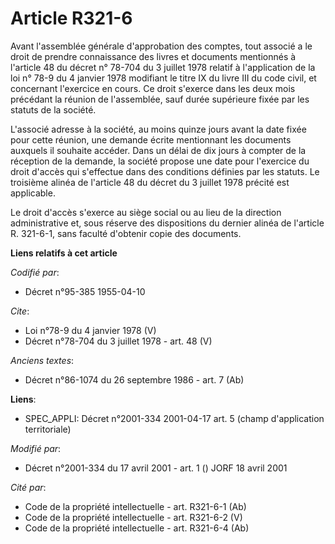 # Article R321-6

Avant l'assemblée générale d'approbation des comptes, tout associé a le droit de prendre connaissance des livres et documents
mentionnés à l'article 48 du décret n° 78-704 du 3 juillet 1978 relatif à l'application de la loi n° 78-9 du 4 janvier 1978
modifiant le titre IX du livre III du code civil, et concernant l'exercice en cours. Ce droit s'exerce dans les deux mois
précédant la réunion de l'assemblée, sauf durée supérieure fixée par les statuts de la société. 

L'associé adresse à la société, au moins quinze jours avant la date fixée pour cette réunion, une demande écrite mentionnant
les documents auxquels il souhaite accéder. Dans un délai de dix jours à compter de la réception de la demande, la société
propose une date pour l'exercice du droit d'accès qui s'effectue dans des conditions définies par les statuts. Le troisième
alinéa de l'article 48 du décret du 3 juillet 1978 précité est applicable. 

Le droit d'accès s'exerce au siège social ou au lieu de la direction administrative et, sous réserve des dispositions du
dernier alinéa de l'article R. 321-6-1, sans faculté d'obtenir copie des documents.

**Liens relatifs à cet article**

_Codifié par_:

  - Décret n°95-385 1955-04-10

_Cite_:

  - Loi n°78-9 du 4 janvier 1978 (V)
  - Décret n°78-704 du 3 juillet 1978 - art. 48 (V)

_Anciens textes_:

  - Décret n°86-1074 du 26 septembre 1986 - art. 7 (Ab)

**Liens**:

  - SPEC_APPLI: Décret n°2001-334 2001-04-17 art. 5 (champ d'application territoriale)

_Modifié par_:

  - Décret n°2001-334 du 17 avril 2001 - art. 1 () JORF 18 avril 2001

_Cité par_:

  - Code de la propriété intellectuelle - art. R321-6-1 (Ab)
  - Code de la propriété intellectuelle - art. R321-6-2 (V)
  - Code de la propriété intellectuelle - art. R321-6-4 (Ab)
